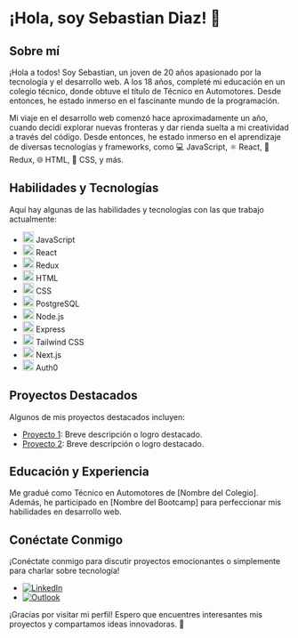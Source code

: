 # ¡Hola, soy Sebastian Diaz! 👋

## Sobre mí
¡Hola a todos! Soy Sebastian, un joven de 20 años apasionado por la tecnología y el desarrollo web. A los 18 años, completé mi educación en un colegio técnico, donde obtuve el título de Técnico en Automotores. Desde entonces, he estado inmerso en el fascinante mundo de la programación.

Mi viaje en el desarrollo web comenzó hace aproximadamente un año, cuando decidí explorar nuevas fronteras y dar rienda suelta a mi creatividad a través del código. Desde entonces, he estado inmerso en el aprendizaje de diversas tecnologías y frameworks, como 💻 JavaScript, ⚛️ React, 🔄 Redux, 🌐 HTML, 🎨 CSS, y más.

## Habilidades y Tecnologías
Aquí hay algunas de las habilidades y tecnologías con las que trabajo actualmente:

- <img src="https://cdn2.iconfinder.com/data/icons/designer-skills/128/code-programming-javascript-software-develop-command-language-256.png" alt="JavaScript" width="20" height="20"> JavaScript
- <img src="enlace_al_logo_react" alt="React" width="20" height="20"> React
- <img src="enlace_al_logo_redux" alt="Redux" width="20" height="20"> Redux
- <img src="enlace_al_logo_html" alt="HTML" width="20" height="20"> HTML
- <img src="enlace_al_logo_css" alt="CSS" width="20" height="20"> CSS
- <img src="enlace_al_logo_postgresql" alt="PostgreSQL" width="20" height="20"> PostgreSQL
- <img src="enlace_al_logo_nodejs" alt="Node.js" width="20" height="20"> Node.js
- <img src="enlace_al_logo_express" alt="Express" width="20" height="20"> Express
- <img src="enlace_al_logo_tailwind" alt="Tailwind CSS" width="20" height="20"> Tailwind CSS
- <img src="enlace_al_logo_nextjs" alt="Next.js" width="20" height="20"> Next.js
- <img src="enlace_al_logo_auth0" alt="Auth0" width="20" height="20"> Auth0

## Proyectos Destacados
Algunos de mis proyectos destacados incluyen:
- [Proyecto 1](enlace_al_proyecto_1): Breve descripción o logro destacado.
- [Proyecto 2](enlace_al_proyecto_2): Breve descripción o logro destacado.

## Educación y Experiencia
Me gradué como Técnico en Automotores de [Nombre del Colegio]. Además, he participado en [Nombre del Bootcamp] para perfeccionar mis habilidades en desarrollo web.

## Conéctate Conmigo
¡Conéctate conmigo para discutir proyectos emocionantes o simplemente para charlar sobre tecnología!
- [![LinkedIn](linkedin_logo_url)](enlace_a_tu_perfil_de_LinkedIn)
- [![Outlook](outlook_logo_url)](mailto:tu_correo@outlook.com)

¡Gracias por visitar mi perfil! Espero que encuentres interesantes mis proyectos y compartamos ideas innovadoras. 🚀
